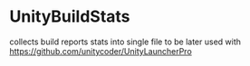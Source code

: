 # UnityBuildStats
collects build reports stats into single file to be later used with https://github.com/unitycoder/UnityLauncherPro
